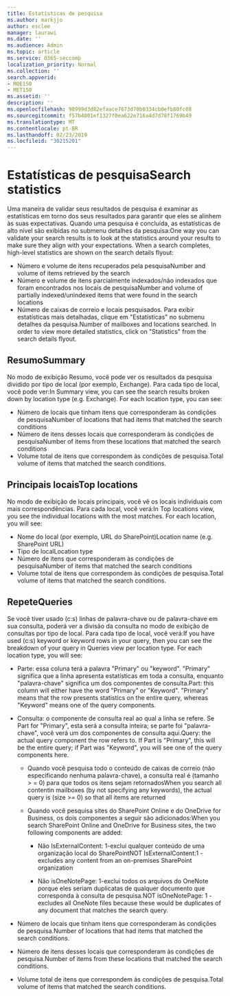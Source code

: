 ```yaml
---
title: Estatísticas de pesquisa
ms.author: markjjo
author: esclee
manager: laurawi
ms.date: ''
ms.audience: Admin
ms.topic: article
ms.service: O365-seccomp
localization_priority: Normal
ms.collection: ''
search.appverid:
- MOE150
- MET150
ms.assetid: ''
description: ''
ms.openlocfilehash: 98999d3d82efaace7673d70b0334cb0efb80fc08
ms.sourcegitcommit: f57b4001ef1327f0ea622e716a4d7d78f1769b49
ms.translationtype: MT
ms.contentlocale: pt-BR
ms.lasthandoff: 02/23/2019
ms.locfileid: "30215201"
---
```

# <a name="search-statistics"></a><span data-ttu-id="bf251-102">Estatísticas de pesquisa</span><span class="sxs-lookup"><span data-stu-id="bf251-102">Search statistics</span></span>

<span data-ttu-id="bf251-p101">Uma maneira de validar seus resultados de pesquisa é examinar as estatísticas em torno dos seus resultados para garantir que eles se alinhem às suas expectativas. Quando uma pesquisa é concluída, as estatísticas de alto nível são exibidas no submenu detalhes da pesquisa:</span><span class="sxs-lookup"><span data-stu-id="bf251-p101">One way you can validate your search results is to look at the statistics around your results to make sure they align with your expectations. When a search completes, high-level statistics are shown on the search details flyout:</span></span>
- <span data-ttu-id="bf251-105">Número e volume de itens recuperados pela pesquisa</span><span class="sxs-lookup"><span data-stu-id="bf251-105">Number and volume of items retrieved by the search</span></span>
- <span data-ttu-id="bf251-106">Número e volume de itens parcialmente indexados/não indexados que foram encontrados nos locais de pesquisa</span><span class="sxs-lookup"><span data-stu-id="bf251-106">Number and volume of partially indexed/unindexed items that were found in the search locations</span></span>
- <span data-ttu-id="bf251-p102">Número de caixas de correio e locais pesquisados. Para exibir estatísticas mais detalhadas, clique em "Estatísticas" no submenu detalhes da pesquisa.</span><span class="sxs-lookup"><span data-stu-id="bf251-p102">Number of mailboxes and locations searched. In order to view more detailed statistics, click on "Statistics" from the search details flyout.</span></span>

## <a name="summary"></a><span data-ttu-id="bf251-109">Resumo</span><span class="sxs-lookup"><span data-stu-id="bf251-109">Summary</span></span>

<span data-ttu-id="bf251-p103">No modo de exibição Resumo, você pode ver os resultados da pesquisa dividido por tipo de local (por exemplo, Exchange). Para cada tipo de local, você pode ver:</span><span class="sxs-lookup"><span data-stu-id="bf251-p103">In Summary view, you can see the search results broken down by location type (e.g. Exchange). For each location type, you can see:</span></span>
- <span data-ttu-id="bf251-112">Número de locais que tinham itens que corresponderam às condições de pesquisa</span><span class="sxs-lookup"><span data-stu-id="bf251-112">Number of locations that had items that matched the search conditions</span></span>
- <span data-ttu-id="bf251-113">Número de itens desses locais que corresponderam às condições de pesquisa</span><span class="sxs-lookup"><span data-stu-id="bf251-113">Number of items from these locations that matched the search conditions</span></span>
- <span data-ttu-id="bf251-114">Volume total de itens que correspondem às condições de pesquisa.</span><span class="sxs-lookup"><span data-stu-id="bf251-114">Total volume of items that matched the search conditions.</span></span>

## <a name="top-locations"></a><span data-ttu-id="bf251-115">Principais locais</span><span class="sxs-lookup"><span data-stu-id="bf251-115">Top locations</span></span>

<span data-ttu-id="bf251-p104">No modo de exibição de locais principais, você vê os locais individuais com mais correspondências. Para cada local, você verá:</span><span class="sxs-lookup"><span data-stu-id="bf251-p104">In Top locations view, you see the individual locations with the most matches. For each location, you will see:</span></span>
- <span data-ttu-id="bf251-118">Nome do local (por exemplo, URL do SharePoint)</span><span class="sxs-lookup"><span data-stu-id="bf251-118">Location name (e.g. SharePoint URL)</span></span>
- <span data-ttu-id="bf251-119">Tipo de local</span><span class="sxs-lookup"><span data-stu-id="bf251-119">Location type</span></span>
- <span data-ttu-id="bf251-120">Número de itens que corresponderam às condições de pesquisa</span><span class="sxs-lookup"><span data-stu-id="bf251-120">Number of items that matched the search conditions</span></span>
- <span data-ttu-id="bf251-121">Volume total de itens que correspondem às condições de pesquisa.</span><span class="sxs-lookup"><span data-stu-id="bf251-121">Total volume of items that matched the search conditions.</span></span>

## <a name="queries"></a><span data-ttu-id="bf251-122">Repete</span><span class="sxs-lookup"><span data-stu-id="bf251-122">Queries</span></span>

<span data-ttu-id="bf251-p105">Se você tiver usado (c:s) linhas de palavra-chave ou de palavra-chave em sua consulta, poderá ver a divisão da consulta no modo de exibição de consultas por tipo de local. Para cada tipo de local, você verá:</span><span class="sxs-lookup"><span data-stu-id="bf251-p105">If you have used (c:s) keyword or keyword rows in your query, then you can see the breakdown of your query in Queries view per location type. For each location type, you will see:</span></span>

- <span data-ttu-id="bf251-p106">Parte: essa coluna terá a palavra "Primary" ou "keyword". "Primary" significa que a linha apresenta estatísticas em toda a consulta, enquanto "palavra-chave" significa um dos componentes de consulta.</span><span class="sxs-lookup"><span data-stu-id="bf251-p106">Part: this column will either have the word "Primary" or "Keyword". "Primary" means that the row presents statistics on the entire query, whereas "Keyword" means one of the query components.</span></span>

- <span data-ttu-id="bf251-p107">Consulta: o componente de consulta real ao qual a linha se refere. Se Part for "Primary", esta será a consulta inteira; se parte foi "palavra-chave", você verá um dos componentes de consulta aqui.</span><span class="sxs-lookup"><span data-stu-id="bf251-p107">Query: the actual query component the row refers to. If Part is "Primary", this will be the entire query; if Part was "Keyword", you will see one of the query components here.</span></span>
  
  - <span data-ttu-id="bf251-129">Quando você pesquisa todo o conteúdo de caixas de correio (não especificando nenhuma palavra-chave), a consulta real é (tamanho > = 0) para que todos os itens sejam retornados</span><span class="sxs-lookup"><span data-stu-id="bf251-129">When you search all contentin mailboxes (by not specifying any keywords), the actual query is (size >= 0) so that all items are returned</span></span>
  
  - <span data-ttu-id="bf251-130">Quando você pesquisa sites do SharePoint Online e do OneDrive for Business, os dois componentes a seguir são adicionados:</span><span class="sxs-lookup"><span data-stu-id="bf251-130">When you search SharePoint Online and OneDrive for Business sites, the two following components are added:</span></span>
    
    - <span data-ttu-id="bf251-131">Não IsExternalContent: 1-exclui qualquer conteúdo de uma organização local do SharePoint</span><span class="sxs-lookup"><span data-stu-id="bf251-131">NOT IsExternalContent:1 - excludes any content from an on-premises SharePoint organization</span></span>
    
    - <span data-ttu-id="bf251-132">Não isOneNotePage: 1-exclui todos os arquivos do OneNote porque eles seriam duplicatas de qualquer documento que corresponda à consulta de pesquisa.</span><span class="sxs-lookup"><span data-stu-id="bf251-132">NOT isOneNotePage: 1 - excludes all OneNote files because these would be duplicates of any document that matches the search query.</span></span>

- <span data-ttu-id="bf251-133">Número de locais que tinham itens que corresponderam às condições de pesquisa.</span><span class="sxs-lookup"><span data-stu-id="bf251-133">Number of locations that had items that matched the search conditions.</span></span>

- <span data-ttu-id="bf251-134">Número de itens desses locais que corresponderam às condições de pesquisa.</span><span class="sxs-lookup"><span data-stu-id="bf251-134">Number of items from these locations that matched the search conditions.</span></span>

- <span data-ttu-id="bf251-135">Volume total de itens que correspondem às condições de pesquisa.</span><span class="sxs-lookup"><span data-stu-id="bf251-135">Total volume of items that matched the search conditions.</span></span>